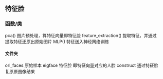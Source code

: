 ## 特征脸

### 函数/类
pca() 图片预处理，算特征向量即特征脸
feature_extraction() 提取特征，并通过提取特征还原出原始图片
MLP() 特征送入神经网络训练


#### 文件夹
orl_faces 原始样本
eigface 特征脸 即特征向量对应的人脸
construct 通过特征脸复原原图像结果